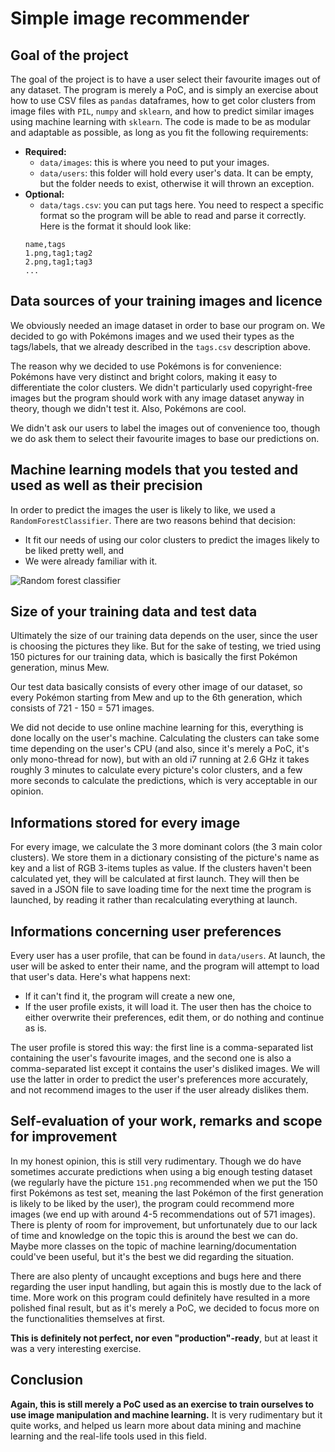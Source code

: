 # Simple image recommender

## Goal of the project

The goal of the project is to have a user select their favourite images out of any dataset. The program is merely a PoC, and is simply an exercise about how to use CSV files as `pandas` dataframes, how to get color clusters from image files with `PIL`, `numpy` and `sklearn`, and how to predict similar images using machine learning with `sklearn`. The code is made to be as modular and adaptable as possible, as long as you fit the following requirements:

* **Required:**
	* `data/images`: this is where you need to put your images.
	* `data/users`: this folder will hold every user's data. It can be empty, but the folder needs to exist, otherwise it will thrown an exception.
* **Optional:**
	* `data/tags.csv`: you can put tags here. You need to respect a specific format so the program will be able to read and parse it correctly. Here is the format it should look like:
	```csv
	name,tags
	1.png,tag1;tag2
	2.png,tag1;tag3
	...
	```

## Data sources of your training images and licence

We obviously needed an image dataset in order to base our program on. We decided to go with Pokémons images and we used their types as the tags/labels, that we already described in the `tags.csv` description above.

The reason why we decided to use Pokémons is for convenience: Pokémons have very distinct and bright colors, making it easy to differentiate the color clusters. We didn't particularly used copyright-free images but the program should work with any image dataset anyway in theory, though we didn't test it. Also, Pokémons are cool.

We didn't ask our users to label the images out of convenience too, though we do ask them to select their favourite images to base our predictions on.

## Machine learning models that you tested and used as well as their precision

In order to predict the images the user is likely to like, we used a `RandomForestClassifier`. There are two reasons behind that decision:
* It fit our needs of using our color clusters to predict the images likely to be liked pretty well, and
* We were already familiar with it.

![Random forest classifier](https://miro.medium.com/max/5752/1*5dq_1hnqkboZTcKFfwbO9A.png)

## Size of your training data and test data

Ultimately the size of our training data depends on the user, since the user is choosing the pictures they like. But for the sake of testing, we tried using 150 pictures for our training data, which is basically the first Pokémon generation, minus Mew.

Our test data basically consists of every other image of our dataset, so every Pokémon starting from Mew and up to the 6th generation, which consists of 721 - 150 = 571 images.

We did not decide to use online machine learning for this, everything is done locally on the user's machine. Calculating the clusters can take some time depending on the user's CPU (and also, since it's merely a PoC, it's only mono-thread for now), but with an old i7 running at 2.6 GHz it takes roughly 3 minutes to calculate every picture's color clusters, and a few more seconds to calculate the predictions, which is very acceptable in our opinion.

## Informations stored for every image

For every image, we calculate the 3 more dominant colors (the 3 main color clusters). We store them in a dictionary consisting of the picture's name as key and a list of RGB 3-items tuples as value. If the clusters haven't been calculated yet, they will be calculated at first launch. They will then be saved in a JSON file to save loading time for the next time the program is launched, by reading it rather than recalculating everything at launch.

## Informations concerning user preferences

Every user has a user profile, that can be found in `data/users`. At launch, the user will be asked to enter their name, and the program will attempt to load that user's data. Here's what happens next:
* If it can't find it, the program will create a new one,
* If the user profile exists, it will load it.
The user then has the choice to either overwrite their preferences, edit them, or do nothing and continue as is.

The user profile is stored this way: the first line is a comma-separated list containing the user's favourite images, and the second one is also a comma-separated list except it contains the user's disliked images. We will use the latter in order to predict the user's preferences more accurately, and not recommend images to the user if the user already dislikes them.

## Self-evaluation of your work, remarks and scope for improvement

In my honest opinion, this is still very rudimentary. Though we do have sometimes accurate predictions when using a big enough testing dataset (we regularly have the picture `151.png` recommended when we put the 150 first Pokémons as test set, meaning the last Pokémon of the first generation is likely to be liked by the user), the program could recommend more images (we end up with around 4-5 recommendations out of 571 images). There is plenty of room for improvement, but unfortunately due to our lack of time and knowledge on the topic this is around the best we can do. Maybe more classes on the topic of machine learning/documentation could've been useful, but it's the best we did regarding the situation.

There are also plenty of uncaught exceptions and bugs here and there regarding the user input handling, but again this is mostly due to the lack of time. More work on this program could definitely have resulted in a more polished final result, but as it's merely a PoC, we decided to focus more on the functionalities themselves at first.

**This is definitely not perfect, nor even "production"-ready**, but at least it was a very interesting exercise.

## Conclusion

**Again, this is still merely a PoC used as an exercise to train ourselves to use image manipulation and machine learning.** It is very rudimentary but it quite works, and helped us learn more about data mining and machine learning and the real-life tools used in this field.